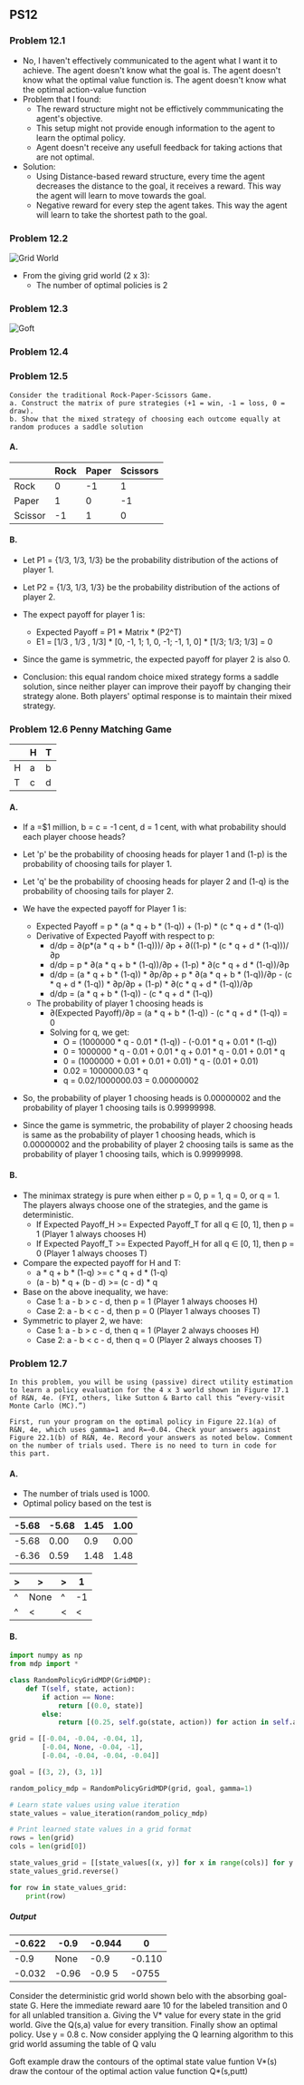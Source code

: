 ## PS12

### Problem 12.1 
- No, I haven't effectively communicated to the agent what I want it to achieve. The agent doesn't know what the goal is. The agent doesn't know what the optimal value function is. The agent doesn't know what the optimal action-value function
- Problem that I found:
  - The reward structure might not be effictively commmunicating the agent's objective.
  - This setup might not provide enough information to the agent to learn the optimal policy.
  - Agent doesn't receive any usefull feedback for taking actions that are not optimal.
- Solution:
  - Using Distance-based reward structure, every time the agent decreases the distance to the goal, it receives a reward. This way the agent will learn to move towards the goal.
  - Negative reward for every step the agent takes. This way the agent will learn to take the shortest path to the goal.

### Problem 12.2

![Grid World](Part2.png)

- From the giving grid world (2 x 3):
  - The number of optimal policies  is 2

### Problem 12.3

![Goft](Part3.png)

### Problem 12.4

### Problem 12.5
```
Consider the traditional Rock-Paper-Scissors Game.
a. Construct the matrix of pure strategies (+1 = win, -1 = loss, 0 = draw).
b. Show that the mixed strategy of choosing each outcome equally at random produces a saddle solution

```
#### A. 

|        | Rock | Paper | Scissors |
|--------|------|-------|----------|
| Rock   | 0    | -1    | 1        |
| Paper  | 1    | 0     | -1       |
| Scissor| -1   | 1     | 0        |

#### B.
- Let P1 = {1/3, 1/3, 1/3} be the probability distribution of the actions of player 1.
- Let P2 = {1/3, 1/3, 1/3} be the probability distribution of the actions of player 2.

- The expect payoff for player 1 is:
  - Expected Payoff = P1 * Matrix * (P2^T)
  - E1 = [1/3 , 1/3 , 1/3] * [0, -1, 1; 1, 0, -1; -1, 1, 0] * [1/3; 1/3; 1/3] = 0
- Since the game is symmetric, the expected payoff for player 2 is also 0.
- Conclusion: this equal random choice mixed strategy forms a saddle solution, since neither player can improve their payoff by changing their strategy alone. Both players' optimal response is to maintain their mixed strategy.

### Problem 12.6 Penny Matching Game

|     | H    | T    |
|-----|------|------|
| H   | a    | b    |
| T   | c    | d    |

#### A.
- If a =$1 million, b = c = -1 cent, d = 1 cent, with what probability  should each player choose heads?

- Let 'p' be the probability of choosing heads for player 1 and (1-p) is the probability of choosing tails for player 1.
- Let 'q' be the probability of choosing heads for player 2 and (1-q) is the probability of choosing tails for player 2.



- We have the expected payoff for Player 1 is:
  - Expected Payoff = p * (a * q + b * (1-q)) + (1-p) * (c * q + d * (1-q))
  - Derivative of Expected Payoff with respect to p:
    - d/dp = ∂(p*(a * q + b * (1-q)))/ ∂p + ∂((1-p) * (c * q + d * (1-q)))/∂p
    - d/dp = p * ∂(a * q + b * (1-q))/∂p + (1-p) * ∂(c * q + d * (1-q))/∂p
    - d/dp = (a * q + b * (1-q)) * ∂p/∂p + p * ∂(a * q + b * (1-q))/∂p - (c * q + d * (1-q)) * ∂p/∂p + (1-p) * ∂(c * q + d * (1-q))/∂p
    - d/dp = (a * q + b * (1-q)) - (c * q + d * (1-q))
  - The probability of player 1 choosing heads is
    - ∂(Expected Payoff)/∂p = (a * q + b * (1-q)) - (c * q + d * (1-q)) = 0
    - Solving for q, we get:
      - O = (1000000 * q - 0.01 * (1-q)) - (-0.01 * q + 0.01 * (1-q))
      - 0 = 1000000 * q - 0.01 + 0.01 * q + 0.01 * q - 0.01 + 0.01 * q
      - 0 = (1000000 + 0.01 + 0.01 + 0.01) * q - (0.01 + 0.01)
      - 0.02 = 1000000.03 * q
      - q = 0.02/1000000.03 = 0.00000002
- So, the probability of player 1 choosing heads is 0.00000002 and the probability of player 1 choosing tails is 0.99999998.
- Since the game is symmetric, the probability of player 2 choosing heads is same as the probability of player 1 choosing heads, which is 0.00000002 and the probability of player 2 choosing tails is same as the probability of player 1 choosing tails, which is 0.99999998.

#### B. 
- The minimax strategy is pure when either p = 0, p = 1, q = 0, or q = 1. The players always choose one of the strategies, and the game is deterministic.
  - If Expected Payoff_H >= Expected Payoff_T for all q ∈ [0, 1], then p = 1 (Player 1 always chooses H)
  -  If Expected Payoff_T >= Expected Payoff_H for all q ∈ [0, 1], then p = 0 (Player 1 always chooses T)
- Compare the expected payoff for H and T:
  - a * q + b * (1-q) >= c * q + d * (1-q)
  - (a - b) * q + (b - d) >= (c - d) * q
- Base on the above inequality, we have:
  - Case 1: a - b > c - d, then p = 1 (Player 1 always chooses H)
  - Case 2: a - b < c - d, then p = 0 (Player 1 always chooses T)
- Symmetric to player 2, we have:
  - Case 1: a - b > c - d, then q = 1 (Player 2 always chooses H)
  - Case 2: a - b < c - d, then q = 0 (Player 2 always chooses T)

### Problem 12.7
```
In this problem, you will be using (passive) direct utility estimation to learn a policy evaluation for the 4 x 3 world shown in Figure 17.1 of R&N, 4e. (FYI, others, like Sutton & Barto call this “every-visit Monte Carlo (MC).”) 

First, run your program on the optimal policy in Figure 22.1(a) of R&N, 4e, which uses gamma=1 and R=−0.04. Check your answers against Figure 22.1(b) of R&N, 4e. Record your answers as noted below. Comment on the number of trials used. There is no need to turn in code for this part.
```
#### A.
- The number of trials used is 1000.
- Optimal policy based on the test is 

| -5.68 | -5.68 | 1.45 | 1.00 |
|------|------|------|------|
| -5.68 | 0.00 | 0.9  | 0.00 |
| -6.36 | 0.59 | 1.48 | 1.48 |

| > | > | > | 1 |
|------|------|------|------|
| ^ | None | ^  | -1 |
| ^ | < | < | < |


#### B.
```python
import numpy as np
from mdp import *

class RandomPolicyGridMDP(GridMDP):
    def T(self, state, action):
        if action == None:
            return [(0.0, state)]
        else:
            return [(0.25, self.go(state, action)) for action in self.actlist]

grid = [[-0.04, -0.04, -0.04, 1],
        [-0.04, None, -0.04, -1],
        [-0.04, -0.04, -0.04, -0.04]]

goal = [(3, 2), (3, 1)]

random_policy_mdp = RandomPolicyGridMDP(grid, goal, gamma=1)

# Learn state values using value iteration
state_values = value_iteration(random_policy_mdp)

# Print learned state values in a grid format
rows = len(grid)
cols = len(grid[0])

state_values_grid = [[state_values[(x, y)] for x in range(cols)] for y in range(rows)]
state_values_grid.reverse()

for row in state_values_grid:
    print(row)


```

##### Output

| -0.622 | -0.9 | -0.944 | 0 |
| ------ | ---- | ------ |--- |
| -0.9 | None | -0.9 | -0.110 |
| -0.032 | -0.96 | -0.9 5| -0755 |
























Consider the deterministic grid world shown belo with the absorbing goal-state G. Here the immediate reward aare 10  for the labeled transition and 0 for all unlabled transition
a. Giving the V* value for every state in the grid world. Give the Q(s,a) value for every transition. Finally show an optimal policy. Use y = 0.8
c. Now consider applying the Q learning algorithm to  this grid world assuming the table of Q valu


Goft example
draw the contours of the optimal state value funtion V*(s)
draw the contour of the optimal action value function Q*(s,putt)